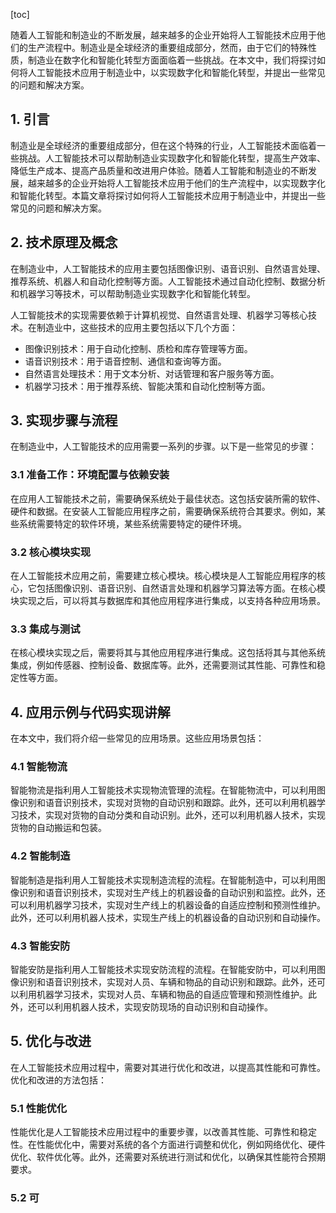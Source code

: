 
[toc]                    
                
                
随着人工智能和制造业的不断发展，越来越多的企业开始将人工智能技术应用于他们的生产流程中。制造业是全球经济的重要组成部分，然而，由于它们的特殊性质，制造业在数字化和智能化转型方面面临着一些挑战。在本文中，我们将探讨如何将人工智能技术应用于制造业中，以实现数字化和智能化转型，并提出一些常见的问题和解决方案。

## 1. 引言

制造业是全球经济的重要组成部分，但在这个特殊的行业，人工智能技术面临着一些挑战。人工智能技术可以帮助制造业实现数字化和智能化转型，提高生产效率、降低生产成本、提高产品质量和改进用户体验。随着人工智能和制造业的不断发展，越来越多的企业开始将人工智能技术应用于他们的生产流程中，以实现数字化和智能化转型。本篇文章将探讨如何将人工智能技术应用于制造业中，并提出一些常见的问题和解决方案。

## 2. 技术原理及概念

在制造业中，人工智能技术的应用主要包括图像识别、语音识别、自然语言处理、推荐系统、机器人和自动化控制等方面。人工智能技术通过自动化控制、数据分析和机器学习等技术，可以帮助制造业实现数字化和智能化转型。

人工智能技术的实现需要依赖于计算机视觉、自然语言处理、机器学习等核心技术。在制造业中，这些技术的应用主要包括以下几个方面：

- 图像识别技术：用于自动化控制、质检和库存管理等方面。
- 语音识别技术：用于语音控制、通信和查询等方面。
- 自然语言处理技术：用于文本分析、对话管理和客户服务等方面。
- 机器学习技术：用于推荐系统、智能决策和自动化控制等方面。

## 3. 实现步骤与流程

在制造业中，人工智能技术的应用需要一系列的步骤。以下是一些常见的步骤：

### 3.1 准备工作：环境配置与依赖安装

在应用人工智能技术之前，需要确保系统处于最佳状态。这包括安装所需的软件、硬件和数据。在安装人工智能应用程序之前，需要确保系统符合其要求。例如，某些系统需要特定的软件环境，某些系统需要特定的硬件环境。

### 3.2 核心模块实现

在人工智能技术应用之前，需要建立核心模块。核心模块是人工智能应用程序的核心，它包括图像识别、语音识别、自然语言处理和机器学习算法等方面。在核心模块实现之后，可以将其与数据库和其他应用程序进行集成，以支持各种应用场景。

### 3.3 集成与测试

在核心模块实现之后，需要将其与其他应用程序进行集成。这包括将其与其他系统集成，例如传感器、控制设备、数据库等。此外，还需要测试其性能、可靠性和稳定性等方面。

## 4. 应用示例与代码实现讲解

在本文中，我们将介绍一些常见的应用场景。这些应用场景包括：

### 4.1 智能物流

智能物流是指利用人工智能技术实现物流管理的流程。在智能物流中，可以利用图像识别和语音识别技术，实现对货物的自动识别和跟踪。此外，还可以利用机器学习技术，实现对货物的自动分类和自动识别。此外，还可以利用机器人技术，实现货物的自动搬运和包装。

### 4.2 智能制造

智能制造是指利用人工智能技术实现制造流程的流程。在智能制造中，可以利用图像识别和语音识别技术，实现对生产线上的机器设备的自动识别和监控。此外，还可以利用机器学习技术，实现对生产线上的机器设备的自适应控制和预测性维护。此外，还可以利用机器人技术，实现生产线上的机器设备的自动识别和自动操作。

### 4.3 智能安防

智能安防是指利用人工智能技术实现安防流程的流程。在智能安防中，可以利用图像识别和语音识别技术，实现对人员、车辆和物品的自动识别和跟踪。此外，还可以利用机器学习技术，实现对人员、车辆和物品的自适应管理和预测性维护。此外，还可以利用机器人技术，实现安防现场的自动识别和自动操作。

## 5. 优化与改进

在人工智能技术应用过程中，需要对其进行优化和改进，以提高其性能和可靠性。优化和改进的方法包括：

### 5.1 性能优化

性能优化是人工智能技术应用过程中的重要步骤，以改善其性能、可靠性和稳定性。在性能优化中，需要对系统的各个方面进行调整和优化，例如网络优化、硬件优化、软件优化等。此外，还需要对系统进行测试和优化，以确保其性能符合预期要求。

### 5.2 可

